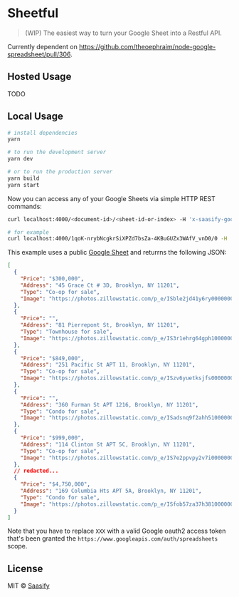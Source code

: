 # Sheetful

> (WIP) The easiest way to turn your Google Sheet into a Restful API.

Currently dependent on https://github.com/theoephraim/node-google-spreadsheet/pull/306.

## Hosted Usage

TODO

## Local Usage

```bash
# install dependencies
yarn
```

```bash
# to run the development server
yarn dev

# or to run the production server
yarn build
yarn start
```

Now you can access any of your Google Sheets via simple HTTP REST commands:

```bash
curl localhost:4000/<document-id>/<sheet-id-or-index> -H 'x-saasify-google-auth-access-token: XXX' | jq .

# for example
curl localhost:4000/1qoK-nrybNcgkrSiXPZd7bsZa-4KBuGUZx3WAfV_vnD0/0 -H 'x-saasify-google-auth-access-token: XXX' | jq .
```

This example uses a public [Google Sheet](https://docs.google.com/spreadsheets/d/1qoK-nrybNcgkrSiXPZd7bsZa-4KBuGUZx3WAfV_vnD0) and returrns the following JSON:

```json
[
  {
    "Price": "$300,000",
    "Address": "45 Grace Ct # 3D, Brooklyn, NY 11201",
    "Type": "Co-op for sale",
    "Image": "https://photos.zillowstatic.com/p_e/ISble2jd41y6ry0000000000.jpg"
  },
  {
    "Price": "",
    "Address": "81 Pierrepont St, Brooklyn, NY 11201",
    "Type": "Townhouse for sale",
    "Image": "https://photos.zillowstatic.com/p_e/IS3r1ehrg64gph1000000000.jpg"
  },
  {
    "Price": "$849,000",
    "Address": "251 Pacific St APT 11, Brooklyn, NY 11201",
    "Type": "Co-op for sale",
    "Image": "https://photos.zillowstatic.com/p_e/ISzv6yuetksjfs0000000000.jpg"
  },
  {
    "Price": "",
    "Address": "360 Furman St APT 1216, Brooklyn, NY 11201",
    "Type": "Condo for sale",
    "Image": "https://photos.zillowstatic.com/p_e/ISadsnq9f2ahh51000000000.jpg"
  },
  {
    "Price": "$999,000",
    "Address": "114 Clinton St APT 5C, Brooklyn, NY 11201",
    "Type": "Co-op for sale",
    "Image": "https://photos.zillowstatic.com/p_e/IS7e2ppvpy2v7i0000000000.jpg"
  },
  // redacted...
  {
    "Price": "$4,750,000",
    "Address": "169 Columbia Hts APT 5A, Brooklyn, NY 11201",
    "Type": "Condo for sale",
    "Image": "https://photos.zillowstatic.com/p_e/ISfob57za37h381000000000.jpg"
  }
]
```

Note that you have to replace `XXX` with a valid Google oauth2 access token that's been granted the `https://www.googleapis.com/auth/spreadsheets` scope.

## License

MIT © [Saasify](https://saasify.sh)
